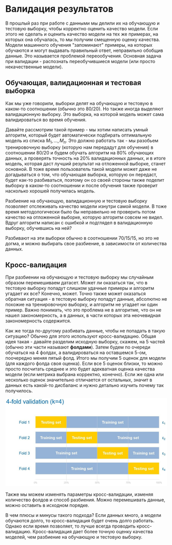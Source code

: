 # Валидация результатов

В прошлый раз при работе с данными мы делили их на обучающую и тестовую выборку, чтобы корректно оценить качество модели. Если этого не сделать и оценить качество модели на тех же примерах, на которых она обучалась, то мы получим смещенную оценку качества. Модели машинного обучения "запоминают" примеры, на которых обучаются и могут выдавать правильный ответ, неправильно обобщив данные. Это называется проблемой переообучения. Основная задача при валидации - распознать переобучившиеся модели (или просто некачественные модели).

## Обучающая, валидационная и тестовая выборка

Как мы уже говорили, выборки делят на обучающую и тестовую в каком-то соотношении (обычно это 80/20). Но также иногда выделяют валидационную выборку. Это выборка, на которой модель может сама валидироваться во время обучения.

Давайте рассмотрим такой пример - мы хотим написать умный алгоритм, который будет автоматически подбирать оптимальную модель из списка $M_1, ..., M_n$. Это должно работать так - мы разобьем тренировочную выборку (которую нам передадут для обучения) в соотношении 80/20 и будем обучать алгоритм на 80% обучающих данных, а проверять точность на 20% валидационных данных, и в итоге модель, которая даст лучший результат на отложенной выборке, станет основной. В тоже время пользователь такой модели может даже не догадываться о том, что обучающая выборка, которую он передаст, будет как-то разбиваться, поэтому он со своей стороны также поделит выборку в каком-то соотношении и после обучения также проверит насколько хорошей получилась модель.

Разбиение на обучающую, валидационную и тестовую выборку позволяет отслеживать качество модели изнутри самой  модели. В тоже время методологически было бы неправильно не проверить потом качество на отложенной выборке, которую алгоритм совсем не видел. Вдруг алгоритм написан с ошибкой и подглядел в валидационную выборку, обучившись на ней?

Разбивают на эти выборки обычно в соотношении 70/15/15, но это не догма, и можно выбирать свое разбиение, в зависимости от количества данных.

## Кросс-валидация

При разбиении на обучающую и тестовую выборку мы случайным образом перемешиваем датасет. Может ли оказаться так, что в тестовую выборку попадут слишком удачные примеры и алгоритм угадает их все? Конечно, может. Точно также может оказаться обратная ситуация - в тестовую выборку попадут данные, абсолютно не похожие на тренировочную выборку, и алгоритм не угадает ни один пример. Важно понимать, что это проблема не в алгоритме, что он не нашел закономерность, а в данных, в части которых эта неочевидная закономерность содержится.

Как же тогда по-другому разбивать данные, чтобы не попадать в такую ситуацию? Обычно для этого используют кросс-валидацию. Общая идея такая - давайте разделим исходную выборку, скажем, на 5 частей (обычно эти части называют **фолдами**). Затем будем по очереди обучаться на 4 фолдах, а валидироваться на оставшемся 5-ом, поочередно меняя пятый фолд. Итого мы получим 5 оценок для модели (для каждого фолда своя оценка). Если все 5 оценок близки, то можно просто посчитать среднее и это будет адекватная оценка качества модели (если метрика выбрана корректно, конечно). Если же одна или несколько оценок значительно отличается от остальных, значит в данных есть какой-то дисбаланс и нужно детально изучить почему так получилось.

![cross-val](../images/cross-val.jpg)

Также мы можем изменять параметры кросс-валидации, изменяя количество фолдов и способ разбиения. Можно перемешивать данные, можно оставить в исходном порядке.

В чем плюсы и минусы такого подхода? Если данных много, а модели обучаются долго, то кросс-валидация будет очень долго работать. Однако если время позволяет, то лучше всегда проводить кросс-валидацию. Кросс-валидация дает более точную оценку качества моделей, чем разбиение на обучающую и тестовую выборку.

